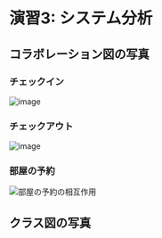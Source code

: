 
# 演習3: システム分析
## コラボレーション図の写真
### チェックイン
![image](https://github.com/user-attachments/assets/5a1bc217-7561-45fc-96c6-363bc87a3401)
### チェックアウト
![image](https://github.com/user-attachments/assets/4af6b583-f049-464c-928e-35102795cd02)
### 部屋の予約
![部屋の予約の相互作用](https://github.com/user-attachments/assets/516e1a8b-83a6-401a-b26d-94a1e84c0cc6)
## クラス図の写真
